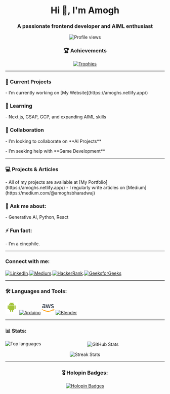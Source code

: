 <h1 align="center">Hi 👋, I'm Amogh</h1>
<h3 align="center">A passionate frontend developer and AIML enthusiast</h3>

<p align="center">
  <img src="https://komarev.com/ghpvc/?username=amoghasbhardwaj&label=Profile%20views&color=0e75b6&style=flat" alt="Profile views" />
</p>

<h3 align="center">🏆 Achievements</h3>
<p align="center">
  <a href="https://github.com/ryo-ma/github-profile-trophy">
    <img src="https://github-profile-trophy.vercel.app/?username=amoghasbhardwaj" alt="Trophies" />
  </a>
</p>

---

<h3 align="left">🔭 Current Projects</h3>
<p>- I’m currently working on [My Website](https://amoghs.netlify.app/)</p>

<h3 align="left">🌱 Learning</h3>
<p>- Next.js, GSAP, GCP, and expanding AIML skills</p>

<h3 align="left">🤝 Collaboration</h3>
<p>- I’m looking to collaborate on **AI Projects**</p>
<p>- I’m seeking help with **Game Development**</p>

---

<h3 align="left">💻 Projects & Articles</h3>
- All of my projects are available at [My Portfolio](https://amoghs.netlify.app/)
- I regularly write articles on [Medium](https://medium.com/@amoghsbharadwaj)

<h3 align="left">💬 Ask me about:</h3>
<p>- Generative AI, Python, React</p>

<h3 align="left">⚡ Fun fact:</h3>
<p>- I’m a cinephile.</p>

---

<h3 align="left">Connect with me:</h3>
<p align="left">
  <a href="https://linkedin.com/in/amoghsbharadwaj" target="_blank">
    <img align="center" src="https://raw.githubusercontent.com/rahuldkjain/github-profile-readme-generator/master/src/images/icons/Social/linked-in-alt.svg" alt="LinkedIn" height="30" width="40" />
  </a>
  <a href="https://medium.com/@amoghsbharadwaj" target="_blank">
    <img align="center" src="https://raw.githubusercontent.com/rahuldkjain/github-profile-readme-generator/master/src/images/icons/Social/medium.svg" alt="Medium" height="30" width="40" />
  </a>
  <a href="https://www.hackerrank.com/amoghbharadwaj" target="_blank">
    <img align="center" src="https://raw.githubusercontent.com/rahuldkjain/github-profile-readme-generator/master/src/images/icons/Social/hackerrank.svg" alt="HackerRank" height="30" width="40" />
  </a>
  <a href="https://auth.geeksforgeeks.org/user/amoghsai1665" target="_blank">
    <img align="center" src="https://raw.githubusercontent.com/rahuldkjain/github-profile-readme-generator/master/src/images/icons/Social/geeks-for-geeks.svg" alt="GeeksforGeeks" height="30" width="40" />
  </a>
</p>

---

<h3 align="left">🛠 Languages and Tools:</h3>
<p align="left">
  <a href="https://developer.android.com" target="_blank" rel="noreferrer"><img src="https://raw.githubusercontent.com/devicons/devicon/master/icons/android/android-original-wordmark.svg" alt="Android" width="40" height="40"/></a>
  <a href="https://www.arduino.cc/" target="_blank" rel="noreferrer"><img src="https://cdn.worldvectorlogo.com/logos/arduino-1.svg" alt="Arduino" width="40" height="40"/></a>
  <a href="https://aws.amazon.com" target="_blank" rel="noreferrer"><img src="https://raw.githubusercontent.com/devicons/devicon/master/icons/amazonwebservices/amazonwebservices-original-wordmark.svg" alt="AWS" width="40" height="40"/></a>
  <a href="https://www.blender.org/" target="_blank" rel="noreferrer"><img src="https://download.blender.org/branding/community/blender_community_badge_white.svg" alt="Blender" width="40" height="40"/></a>
  <!-- Add more icons as needed -->
</p>

---

<h3 align="left">📊 Stats:</h3>
<p align="left">
  <img align="left" src="https://github-readme-stats.vercel.app/api/top-langs?username=amoghasbhardwaj&show_icons=true&locale=en&layout=compact" alt="Top languages" />
</p>

<p align="center">
  <img align="center" src="https://github-readme-stats.vercel.app/api?username=amoghasbhardwaj&show_icons=true&locale=en" alt="GitHub Stats" />
</p>

<p align="center">
  <img align="center" src="https://github-readme-streak-stats.herokuapp.com/?user=amoghasbhardwaj&" alt="Streak Stats" />
</p>

---

<h3 align="center">🎖 Holopin Badges:</h3>
<p align="center">
  <a href="https://holopin.io/@amoghasbhardwaj">
    <img src="https://holopin.me/amoghasbhardwaj" alt="Holopin Badges" />
  </a>
</p>
